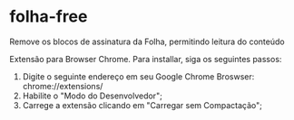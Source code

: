 # folha-free
Remove os blocos de assinatura da Folha, permitindo leitura do conteúdo

Extensão para Browser Chrome. Para installar, siga os seguintes passos:

1) Digite o seguinte endereço em seu Google Chrome Broswser: chrome://extensions/
3) Habilite o "Modo do Desenvolvedor";
4) Carrege a extensão clicando em "Carregar sem Compactação";
